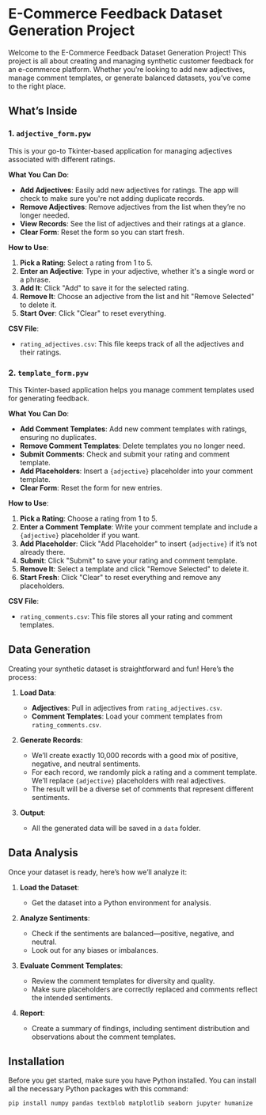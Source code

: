 # E-Commerce Feedback Dataset Generation Project

Welcome to the E-Commerce Feedback Dataset Generation Project! This project is all about creating and managing synthetic customer feedback for an e-commerce platform. Whether you’re looking to add new adjectives, manage comment templates, or generate balanced datasets, you’ve come to the right place.

## What’s Inside

### 1. `adjective_form.pyw`

This is your go-to Tkinter-based application for managing adjectives associated with different ratings.

**What You Can Do**:
- **Add Adjectives**: Easily add new adjectives for ratings. The app will check to make sure you're not adding duplicate records.
- **Remove Adjectives**: Remove adjectives from the list when they’re no longer needed.
- **View Records**: See the list of adjectives and their ratings at a glance.
- **Clear Form**: Reset the form so you can start fresh.

**How to Use**:
1. **Pick a Rating**: Select a rating from 1 to 5.
2. **Enter an Adjective**: Type in your adjective, whether it's a single word or a phrase.
3. **Add It**: Click "Add" to save it for the selected rating.
4. **Remove It**: Choose an adjective from the list and hit "Remove Selected" to delete it.
5. **Start Over**: Click "Clear" to reset everything.

**CSV File**:
- `rating_adjectives.csv`: This file keeps track of all the adjectives and their ratings.

### 2. `template_form.pyw`

This Tkinter-based application helps you manage comment templates used for generating feedback.

**What You Can Do**:
- **Add Comment Templates**: Add new comment templates with ratings, ensuring no duplicates.
- **Remove Comment Templates**: Delete templates you no longer need.
- **Submit Comments**: Check and submit your rating and comment template.
- **Add Placeholders**: Insert a `{adjective}` placeholder into your comment template.
- **Clear Form**: Reset the form for new entries.

**How to Use**:
1. **Pick a Rating**: Choose a rating from 1 to 5.
2. **Enter a Comment Template**: Write your comment template and include a `{adjective}` placeholder if you want.
3. **Add Placeholder**: Click "Add Placeholder" to insert `{adjective}` if it’s not already there.
4. **Submit**: Click "Submit" to save your rating and comment template.
5. **Remove It**: Select a template and click "Remove Selected" to delete it.
6. **Start Fresh**: Click "Clear" to reset everything and remove any placeholders.

**CSV File**:
- `rating_comments.csv`: This file stores all your rating and comment templates.

## Data Generation

Creating your synthetic dataset is straightforward and fun! Here’s the process:

1. **Load Data**:
   - **Adjectives**: Pull in adjectives from `rating_adjectives.csv`.
   - **Comment Templates**: Load your comment templates from `rating_comments.csv`.

2. **Generate Records**:
   - We’ll create exactly 10,000 records with a good mix of positive, negative, and neutral sentiments.
   - For each record, we randomly pick a rating and a comment template. We’ll replace `{adjective}` placeholders with real adjectives.
   - The result will be a diverse set of comments that represent different sentiments.

3. **Output**:
   - All the generated data will be saved in a `data` folder.

## Data Analysis

Once your dataset is ready, here’s how we’ll analyze it:

1. **Load the Dataset**:
   - Get the dataset into a Python environment for analysis.

2. **Analyze Sentiments**:
   - Check if the sentiments are balanced—positive, negative, and neutral.
   - Look out for any biases or imbalances.

3. **Evaluate Comment Templates**:
   - Review the comment templates for diversity and quality.
   - Make sure placeholders are correctly replaced and comments reflect the intended sentiments.

4. **Report**:
   - Create a summary of findings, including sentiment distribution and observations about the comment templates.

## Installation

Before you get started, make sure you have Python installed. You can install all the necessary Python packages with this command:

```bash
pip install numpy pandas textblob matplotlib seaborn jupyter humanize
